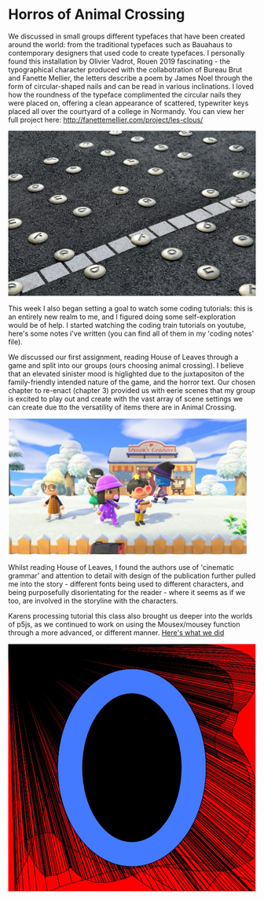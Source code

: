 # Horros of Animal Crossing 

We discussed in small groups different typefaces that have been created around the world: from the traditional typefaces such as Bauahaus to contemporary designers that used code to create typefaces. I personally found this installation by Olivier Vadrot, Rouen 2019 fascinating - the typographical character produced with the collabotration of Bureau Brut and Fanette Mellier, the letters describe a poem by James Noel through the form of circular-shaped nails and can be read in various inclinations. I loved how the roundness of the typeface complimented the circular nails they were placed on, offering a clean appearance of scattered, typewriter keys placed all over the courtyard of a college in Normandy. You can view her full project here: http://fanettemellier.com/project/les-clous/

<img src="Fanette Mellier.jpg">

This week I also began setting a goal to watch some coding tutorials: this is an entirely new realm to me, and I figured doing some self-exploration would be of help. I started watching the coding train tutorials on youtube, here's some notes i've written (you can find all of them in my 'coding notes' file). 

We discussed our first assignment, reading House of Leaves through a game and split into our groups (ours choosing animal crossing). I believe that an elevated sinister mood is higlighted due to the juxtapositon of the family-friendly intended nature of the game, and the horror text. Our chosen chapter to re-enact (chapter 3) provided us with eerie scenes that my group is excited to play out and create with the vast array of scene settings we can create due tto the versatility of items there are in Animal Crossing. 

<img src="ac.JPG">

Whilst reading House of Leaves, I found the authors use of 'cinematic grammar' and attention to detail with design of the publication further pulled me into the story - different fonts being used to different characters, and being purposefully disorientating for the reader - where it seems as if we too, are involved in the storyline with the characters. 


Karens processing tutorial this class also brought us deeper into the worlds of p5js, as we continued to work on using the Mousex/mousey function through a more advanced, or different manner. [Here's what we did](https://renpapers.github.io/codeword/Processing%20Sketches/karens__O____week_2) 

<img src="O.JPG">
